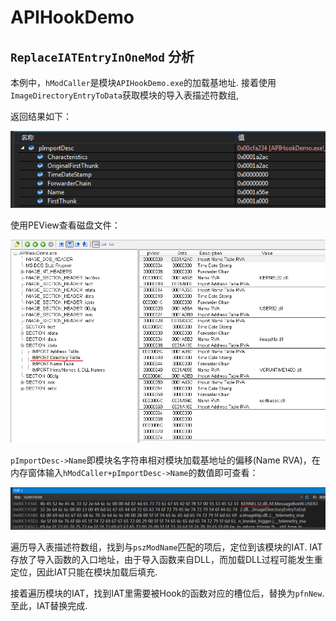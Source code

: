 # APIHookDemo

## `ReplaceIATEntryInOneMod` 分析

本例中，`hModCaller`是模块`APIHookDemo.exe`的加载基地址. 接着使用`ImageDirectoryEntryToData`获取模块的导入表描述符数组,

返回结果如下：

![](screenshot/pImportDesc_mem.png)

使用PEView查看磁盘文件：

![](screenshot/pImportDesc_disk.png)

`pImportDesc->Name`即模块名字符串相对模块加载基地址的偏移(Name RVA)，在内存窗体输入`hModCaller+pImportDesc->Name`的数值即可查看：

![](screenshot/name.png)

遍历导入表描述符数组，找到与`pszModName`匹配的项后，定位到该模块的IAT. IAT存放了导入函数的入口地址，由于导入函数来自DLL，而加载DLL过程可能发生重定位，因此IAT只能在模块加载后填充.

接着遍历模块的IAT，找到IAT里需要被Hook的函数对应的槽位后，替换为`pfnNew`. 至此，IAT替换完成.